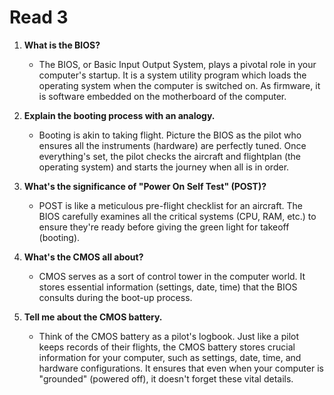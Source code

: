 # Read 3

1. **What is the BIOS?**
     - The BIOS, or Basic Input Output System, plays a pivotal role in your computer's startup. It is a system utility program which loads the operating system when the computer is switched on. As firmware, it is software embedded on the motherboard of the computer.

2. **Explain the booting process with an analogy.**
     - Booting is akin to taking flight. Picture the BIOS as the pilot who ensures all the instruments (hardware) are perfectly tuned. Once everything's set, the pilot checks the aircraft and flightplan (the operating system) and starts the journey when all is in order.

3. **What's the significance of "Power On Self Test" (POST)?**
     - POST is like a meticulous pre-flight checklist for an aircraft. The BIOS carefully examines all the critical systems (CPU, RAM, etc.) to ensure they're ready before giving the green light for takeoff (booting).

4. **What's the CMOS all about?**
     - CMOS serves as a sort of control tower in the computer world. It stores essential information (settings, date, time) that the BIOS consults during the boot-up process.

5. **Tell me about the CMOS battery.**
     - Think of the CMOS battery as a pilot's logbook. Just like a pilot keeps records of their flights, the CMOS battery stores crucial information for your computer, such as settings, date, time, and hardware configurations. It ensures that even when your computer is "grounded" (powered off), it doesn't forget these vital details.

